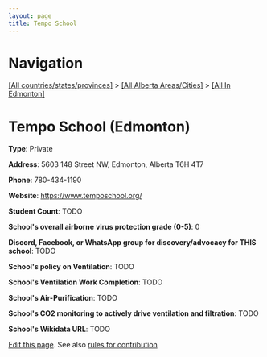 ```yaml
---
layout: page
title: Tempo School
---
```

# Navigation

[[All countries/states/provinces]](../../..) > [[All Alberta Areas/Cities]](../..) > [[All In Edmonton]](..)

# Tempo School (Edmonton)

**Type**: Private

**Address**: 5603 148 Street NW, Edmonton, Alberta T6H 4T7

**Phone**: 780-434-1190

**Website**: <https://www.temposchool.org/>

**Student Count**: TODO

**School's overall airborne virus protection grade (0-5)**: 0

**Discord, Facebook, or WhatsApp group for discovery/advocacy for THIS school**: TODO

**School's policy on Ventilation**: TODO

**School's Ventilation Work Completion**: TODO

**School's Air-Purification**: TODO

**School's CO2 monitoring to actively drive ventilation and filtration**: TODO

**School's Wikidata URL**: TODO


[Edit this page](https://github.com/ventilate-schools/AB/edit/main/./Edmonton/Tempo_School.md). See also [rules for contribution](../../../contribution-rules/)